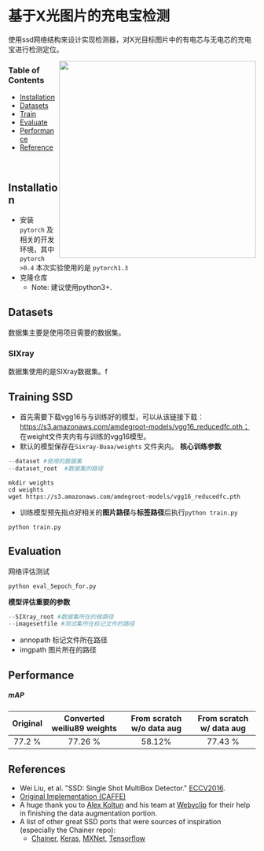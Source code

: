 # 基于X光图片的充电宝检测
使用ssd网络结构来设计实现检测器，对X光目标图片中的有电芯与无电芯的充电宝进行检测定位。


<img align="right" src= "https://github.com/amdegroot/ssd.pytorch/blob/master/doc/ssd.png" height = 400/>

### Table of Contents
- <a href='#installation'>Installation</a>
- <a href='#datasets'>Datasets</a>
- <a href='#training-ssd'>Train</a>
- <a href='#evaluation'>Evaluate</a>
- <a href='#performance'>Performance</a>
- <a href='#references'>Reference</a>

&nbsp;
&nbsp;
&nbsp;
&nbsp;

## Installation
- 安装`pytorch` 及相关的开发环境，其中`pytorch >0.4` 本次实验使用的是 `pytorch1.3`
- 克隆仓库
  * Note: 建议使用python3+.


## Datasets
数据集主要是使用项目需要的数据集。

### SIXray
数据集使用的是SIXray数据集。f


## Training SSD
- 首先需要下载vgg16与与训练好的模型，可以从该链接下载：https://s3.amazonaws.com/amdegroot-models/vgg16_reducedfc.pth； 在weight文件夹内有与训练的vgg16模型。
- 默认的模型保存在`Sixray-Buaa/weights` 文件夹内。
**核心训练参数**
```python 
--dataset #使用的数据集
--dataset_root  #数据集的路径
```

```Shell
mkdir weights
cd weights
wget https://s3.amazonaws.com/amdegroot-models/vgg16_reducedfc.pth
```

- 训练模型预先指点好相关的**图片路径**与**标签路径**后执行`python train.py`

```Shell
python train.py
```

## Evaluation
网络评估测试

```Shell
python eval_5epoch_for.py
```
**模型评估重要的参数**
```python
--SIXray_root #数据集所在的根路径
--imagesetfile #测试集所在标记文件的路径
```
- annopath 标记文件所在路径  
- imgpath 图片所在的路径 
## Performance


##### mAP

| Original | Converted weiliu89 weights | From scratch w/o data aug | From scratch w/ data aug |
|:-:|:-:|:-:|:-:|
| 77.2 % | 77.26 % | 58.12% | 77.43 % |





## References
- Wei Liu, et al. "SSD: Single Shot MultiBox Detector." [ECCV2016]((http://arxiv.org/abs/1512.02325)).
- [Original Implementation (CAFFE)](https://github.com/weiliu89/caffe/tree/ssd)
- A huge thank you to [Alex Koltun](https://github.com/alexkoltun) and his team at [Webyclip](http://www.webyclip.com) for their help in finishing the data augmentation portion.
- A list of other great SSD ports that were sources of inspiration (especially the Chainer repo):
  * [Chainer](https://github.com/Hakuyume/chainer-ssd), [Keras](https://github.com/rykov8/ssd_keras), [MXNet](https://github.com/zhreshold/mxnet-ssd), [Tensorflow](https://github.com/balancap/SSD-Tensorflow)
